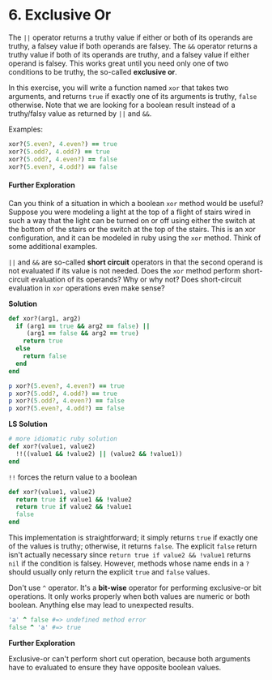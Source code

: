 # 6. Exclusive Or

The `||` operator returns a truthy value if either or both of its operands are truthy, a falsey value if both operands are falsey. The `&&` operator returns a truthy value if both of its operands are truthy, and a falsey value if either operand is falsey. This works great until you  need only one of two conditions to be truthy, the so-called **exclusive or**.

In this exercise, you will write a function named `xor` that takes two arguments, and returns `true` if exactly one of its arguments is truthy, `false` otherwise. Note that we are looking for a boolean result instead of a truthy/falsy value as returned by  `||` and `&&`.

Examples:

```ruby
xor?(5.even?, 4.even?) == true
xor?(5.odd?, 4.odd?) == true
xor?(5.odd?, 4.even?) == false
xor?(5.even?, 4.odd?) == false
```

#### Further Exploration

Can you think of a situation in which a boolean `xor`  method would be useful? Suppose you were modeling a light at the top of a flight of stairs wired in such a way that the light can be turned on or off using either the switch at the bottom of the stairs or the switch  at the top of the stairs. This is an xor configuration, and it can be  modeled in ruby using the `xor` method. Think of some additional examples.

`||` and `&&` are so-called **short circuit** operators in that the second operand is not evaluated if its value is not needed. Does the `xor` method perform short-circuit evaluation of its operands?  Why or why not? Does short-circuit evaluation in `xor` operations even make sense?

**Solution**

```ruby
def xor?(arg1, arg2)
  if (arg1 == true && arg2 == false) || 
     (arg1 == false && arg2 == true)
    return true
  else
    return false
  end
end

p xor?(5.even?, 4.even?) == true
p xor?(5.odd?, 4.odd?) == true
p xor?(5.odd?, 4.even?) == false
p xor?(5.even?, 4.odd?) == false
```

**LS Solution**

```ruby
# more idiomatic ruby solution
def xor?(value1, value2)
  !!((value1 && !value2) || (value2 && !value1))
end
```

`!!` forces the return value to a boolean

```ruby
def xor?(value1, value2)
  return true if value1 && !value2
  return true if value2 && !value1
  false
end
```

This implementation is straightforward; it simply returns `true` if exactly one of the values is truthy; otherwise, it returns `false`. The explicit `false` return isn't actually necessary since `return true if value2 && !value1`  returns `nil` if the condition is falsey. However, methods whose name ends in a `?` should usually only return the explicit `true` and `false` values.

Don't use `^` operator. It's a **bit-wise** operator for performing exclusive-or bit operations. It only works properly when both values are numeric or both boolean. Anything else may lead to unexpected results.

```ruby
'a' ^ false #=> undefined method error
false ^ 'a' #=> true
```

**Further Exploration**

Exclusive-or can't perform short cut operation, because both arguments have to evaluated to ensure they have opposite boolean values.